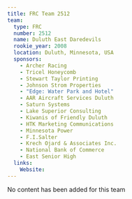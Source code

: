 ```yaml
---
title: FRC Team 2512
team:
  type: FRC
  number: 2512
  name: Duluth East Daredevils
  rookie_year: 2008
  location: Duluth, Minnesota, USA
  sponsors:
    - Archer Racing
    - Tricel Honeycomb
    - Stewart Taylor Printing
    - Johnson Strom Properties
    - "Edge: Water Park and Hotel"
    - AAR Aircraft Services Duluth
    - Saturn Systems
    - Lake Superior Consulting
    - Kiwanis of Friendly Duluth
    - HTK Marketing Communications
    - Minnesota Power
    - F.I.Salter
    - Krech Ojard & Associates Inc.
    - National Bank of Commerce
    - East Senior High
  links:
    Website: 
---
```

No content has been added for this team